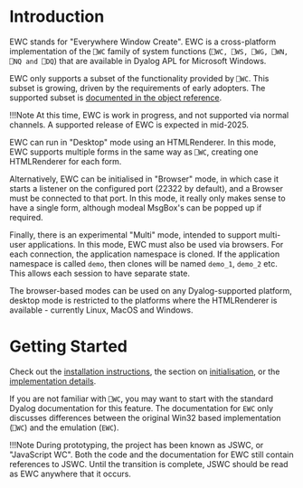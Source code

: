 # Introduction

EWC stands for "Everywhere Window Create". EWC is a cross-platform implementation of the `⎕WC` family of system functions
(`⎕WC, ⎕WS, ⎕WG, ⎕WN, ⎕NQ and ⎕DQ`) that are available in Dyalog APL
for Microsoft Windows.

EWC only supports a subset of the functionality provided by `⎕WC`.
This subset is growing, driven by the requirements of early adopters.
The supported subset is [documented in the object reference](ObjectRef/Classes.md).

!!!Note
     At this time, EWC is work in progress, and not supported via 
     normal channels. A supported release of EWC is expected in mid-2025.

EWC can run in "Desktop" mode using an HTMLRenderer. In this mode, EWC supports multiple forms in the same way as `⎕WC`, creating one HTMLRenderer for each form.

Alternatively, EWC can be initialised in "Browser" mode, in which case it starts a listener on the configured port (22322 by default), and a Browser must be connected to that port. In this mode, it really only makes sense to have a single form, although modeal MsgBox's can be
popped up if required.

Finally, there is an experimental "Multi" mode, intended to support 
multi-user applications. In this mode, EWC must also be used via browsers. For each connection, the application namespace is cloned.
If the application namespace is called `demo`, then clones will be named
`demo_1`, `demo_2` etc. This allows each session to have separate state.

The browser-based modes can be used on any Dyalog-supported platform,
desktop mode is restricted to the platforms where the HTMLRenderer is
available - currently Linux, MacOS and Windows.

# Getting Started

Check out the [installation instructions](Usage/Installation.md), the section on
[initialisation](Usage/Initialisation.md), or the [implementation details](Discussion/TechDetails.md).

If you are not familiar with `⎕WC`, you may want to start with the standard Dyalog
documentation for this feature. The documentation for `EWC` only discusses differences
between the original Win32 based implementation (`⎕WC`) and the emulation (`EWC`).

!!!Note
     During prototyping, the project has been known as JSWC, or "JavaScript WC". 
     Both the code and the documentation for EWC still contain references to JSWC.
     Until the transition is complete, JSWC should be read as EWC anywhere that it occurs.
     